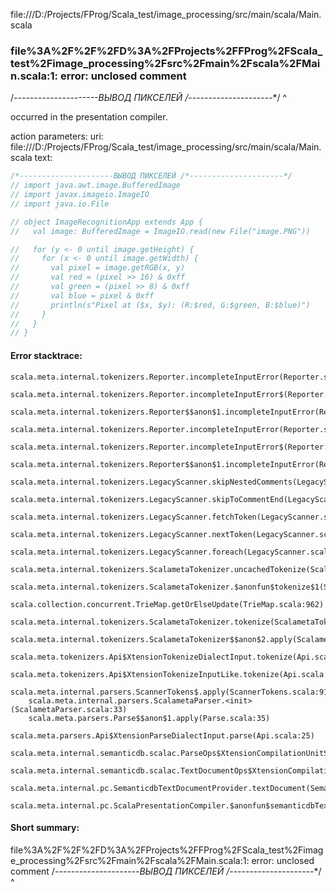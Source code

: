 file:///D:/Projects/FProg/Scala_test/image_processing/src/main/scala/Main.scala
### file%3A%2F%2F%2FD%3A%2FProjects%2FFProg%2FScala_test%2Fimage_processing%2Fsrc%2Fmain%2Fscala%2FMain.scala:1: error: unclosed comment
/*---------------------ВЫВОД ПИКСЕЛЕЙ /*---------------------*/
^

occurred in the presentation compiler.

action parameters:
uri: file:///D:/Projects/FProg/Scala_test/image_processing/src/main/scala/Main.scala
text:
```scala
/*---------------------ВЫВОД ПИКСЕЛЕЙ /*---------------------*/
// import java.awt.image.BufferedImage
// import javax.imageio.ImageIO
// import java.io.File

// object ImageRecognitionApp extends App {
//   val image: BufferedImage = ImageIO.read(new File("image.PNG"))

//   for (y <- 0 until image.getHeight) {
//     for (x <- 0 until image.getWidth) {
//       val pixel = image.getRGB(x, y)
//       val red = (pixel >> 16) & 0xff
//       val green = (pixel >> 8) & 0xff
//       val blue = pixel & 0xff
//       println(s"Pixel at ($x, $y): (R:$red, G:$green, B:$blue)")
//     }
//   }
// }

```



#### Error stacktrace:

```
scala.meta.internal.tokenizers.Reporter.incompleteInputError(Reporter.scala:27)
	scala.meta.internal.tokenizers.Reporter.incompleteInputError$(Reporter.scala:26)
	scala.meta.internal.tokenizers.Reporter$$anon$1.incompleteInputError(Reporter.scala:33)
	scala.meta.internal.tokenizers.Reporter.incompleteInputError(Reporter.scala:29)
	scala.meta.internal.tokenizers.Reporter.incompleteInputError$(Reporter.scala:29)
	scala.meta.internal.tokenizers.Reporter$$anon$1.incompleteInputError(Reporter.scala:33)
	scala.meta.internal.tokenizers.LegacyScanner.skipNestedComments(LegacyScanner.scala:52)
	scala.meta.internal.tokenizers.LegacyScanner.skipToCommentEnd(LegacyScanner.scala:71)
	scala.meta.internal.tokenizers.LegacyScanner.fetchToken(LegacyScanner.scala:313)
	scala.meta.internal.tokenizers.LegacyScanner.nextToken(LegacyScanner.scala:211)
	scala.meta.internal.tokenizers.LegacyScanner.foreach(LegacyScanner.scala:1011)
	scala.meta.internal.tokenizers.ScalametaTokenizer.uncachedTokenize(ScalametaTokenizer.scala:24)
	scala.meta.internal.tokenizers.ScalametaTokenizer.$anonfun$tokenize$1(ScalametaTokenizer.scala:17)
	scala.collection.concurrent.TrieMap.getOrElseUpdate(TrieMap.scala:962)
	scala.meta.internal.tokenizers.ScalametaTokenizer.tokenize(ScalametaTokenizer.scala:17)
	scala.meta.internal.tokenizers.ScalametaTokenizer$$anon$2.apply(ScalametaTokenizer.scala:332)
	scala.meta.tokenizers.Api$XtensionTokenizeDialectInput.tokenize(Api.scala:25)
	scala.meta.tokenizers.Api$XtensionTokenizeInputLike.tokenize(Api.scala:14)
	scala.meta.internal.parsers.ScannerTokens$.apply(ScannerTokens.scala:912)
	scala.meta.internal.parsers.ScalametaParser.<init>(ScalametaParser.scala:33)
	scala.meta.parsers.Parse$$anon$1.apply(Parse.scala:35)
	scala.meta.parsers.Api$XtensionParseDialectInput.parse(Api.scala:25)
	scala.meta.internal.semanticdb.scalac.ParseOps$XtensionCompilationUnitSource.toSource(ParseOps.scala:17)
	scala.meta.internal.semanticdb.scalac.TextDocumentOps$XtensionCompilationUnitDocument.toTextDocument(TextDocumentOps.scala:206)
	scala.meta.internal.pc.SemanticdbTextDocumentProvider.textDocument(SemanticdbTextDocumentProvider.scala:54)
	scala.meta.internal.pc.ScalaPresentationCompiler.$anonfun$semanticdbTextDocument$1(ScalaPresentationCompiler.scala:356)
```
#### Short summary: 

file%3A%2F%2F%2FD%3A%2FProjects%2FFProg%2FScala_test%2Fimage_processing%2Fsrc%2Fmain%2Fscala%2FMain.scala:1: error: unclosed comment
/*---------------------ВЫВОД ПИКСЕЛЕЙ /*---------------------*/
^